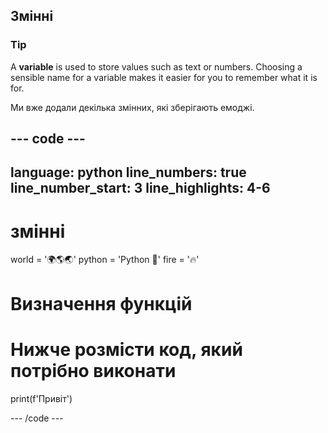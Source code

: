 <h2 class="c-project-heading--explainer">Змінні</h2>

<div class="c-project-callout c-project-callout--tip">

### Tip

A **variable** is used to store values such as text or numbers. Choosing a sensible name for a variable makes it easier for you to remember what it is for.

</div>

Ми вже додали декілька змінних, які зберігають емоджі.

<div class="c-project-code">

## --- code ---

language: python
line_numbers: true
line_number_start: 3
line_highlights: 4-6
---------------------------------------------------------

# змінні

world = '🌍🌎🌏'
python = 'Python 🐍'
fire = '🔥'

# Визначення функцій

# Нижче розмісти код, який потрібно виконати

print(f'Привіт')

\--- /code ---

</div>


